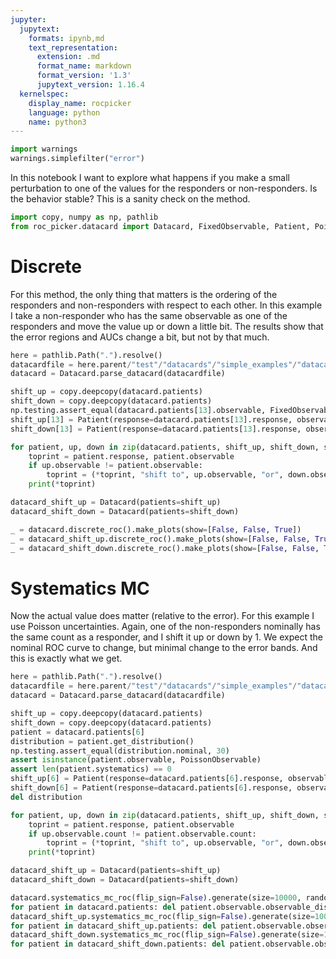 ```yaml
---
jupyter:
  jupytext:
    formats: ipynb,md
    text_representation:
      extension: .md
      format_name: markdown
      format_version: '1.3'
      jupytext_version: 1.16.4
  kernelspec:
    display_name: rocpicker
    language: python
    name: python3
---
```


```python
import warnings
warnings.simplefilter("error")
```

In this notebook I want to explore what happens if you make a small perturbation to one of the values for the responders or non-responders.  Is the behavior stable?  This is a sanity check on the method.

```python
import copy, numpy as np, pathlib
from roc_picker.datacard import Datacard, FixedObservable, Patient, PoissonObservable
```

# Discrete

For this method, the only thing that matters is the ordering of the responders and non-responders with respect to each other.  In this example I take a non-responder who has the same observable as one of the responders and move the value up or down a little bit.  The results show that the error regions and AUCs change a bit, but not by that much.

```python
here = pathlib.Path(".").resolve()
datacardfile = here.parent/"test"/"datacards"/"simple_examples"/"datacard_example_1.txt"
datacard = Datacard.parse_datacard(datacardfile)
```

```python
shift_up = copy.deepcopy(datacard.patients)
shift_down = copy.deepcopy(datacard.patients)
np.testing.assert_equal(datacard.patients[13].observable, FixedObservable(9.0))
shift_up[13] = Patient(response=datacard.patients[13].response, observable=FixedObservable(9.1))
shift_down[13] = Patient(response=datacard.patients[13].response, observable=FixedObservable(8.9))

for patient, up, down in zip(datacard.patients, shift_up, shift_down, strict=True):
    toprint = patient.response, patient.observable
    if up.observable != patient.observable:
        toprint = (*toprint, "shift to", up.observable, "or", down.observable)
    print(*toprint)

datacard_shift_up = Datacard(patients=shift_up)
datacard_shift_down = Datacard(patients=shift_down)
```

```python
_ = datacard.discrete_roc().make_plots(show=[False, False, True])
_ = datacard_shift_up.discrete_roc().make_plots(show=[False, False, True])
_ = datacard_shift_down.discrete_roc().make_plots(show=[False, False, True])
```

# Systematics MC

Now the actual value does matter (relative to the error).  For this example I use Poisson uncertainties.  Again, one of the non-responders nominally has the same count as a responder, and I shift it up or down by 1.  We expect the nominal ROC curve to change, but minimal change to the error bands.  And this is exactly what we get.

```python
here = pathlib.Path(".").resolve()
datacardfile = here.parent/"test"/"datacards"/"simple_examples"/"datacard_example_3.txt"
datacard = Datacard.parse_datacard(datacardfile)
```

```python
shift_up = copy.deepcopy(datacard.patients)
shift_down = copy.deepcopy(datacard.patients)
patient = datacard.patients[6]
distribution = patient.get_distribution()
np.testing.assert_equal(distribution.nominal, 30)
assert isinstance(patient.observable, PoissonObservable)
assert len(patient.systematics) == 0
shift_up[6] = Patient(response=datacard.patients[6].response, observable=PoissonObservable(31, unique_id=distribution.unique_id))
shift_down[6] = Patient(response=datacard.patients[6].response, observable=PoissonObservable(29, unique_id=distribution.unique_id))
del distribution

for patient, up, down in zip(datacard.patients, shift_up, shift_down, strict=True):
    toprint = patient.response, patient.observable
    if up.observable.count != patient.observable.count:
        toprint = (*toprint, "shift to", up.observable, "or", down.observable)
    print(*toprint)

datacard_shift_up = Datacard(patients=shift_up)
datacard_shift_down = Datacard(patients=shift_down)
```

```python
datacard.systematics_mc_roc(flip_sign=False).generate(size=10000, random_state=123456).plot(show=True)
for patient in datacard.patients: del patient.observable.observable_distribution
datacard_shift_up.systematics_mc_roc(flip_sign=False).generate(size=10000, random_state=123456).plot(show=True)
for patient in datacard_shift_up.patients: del patient.observable.observable_distribution
datacard_shift_down.systematics_mc_roc(flip_sign=False).generate(size=10000, random_state=123456).plot(show=True)
for patient in datacard_shift_down.patients: del patient.observable.observable_distribution
```

```python

```
